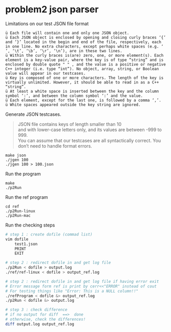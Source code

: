 # problem2 json parser

Limitations on our test JSON file format
```
ü Each file will contain one and only one JSON object.
ü Each JSON object is enclosed by opening and closing curly braces ‘{’ and ‘}’ located in the begin and end of the file, respectively, each in one line. No extra characters, except perhaps white spaces (e.g. ‘ ’, ‘\t’, ‘\b’, ‘\r’, ‘\n’), are in these two lines.
ü Within the curly braces is(are) zero, one, or more element(s). Each element is a key-value pair, where the key is of type “string” and is enclosed by double quote " " , and the value is a positive or negative C++ integer (i.e. type “int”). No object, array, string, or Boolean value will appear in our testcases.
ü Key is composed of one or more characters. The length of the key is virtually unlimited. However, it should be able to read in as a C++ “string”.
ü At least a white space is inserted between the key and the column symbol ‘:’, and between the column symbol ‘:’ and the value.
ü Each element, except for the last one, is followed by a comma ‘,’.
ü White spaces appeared outside the key string are ignored.
```

Generate JSON testcases.  
> JSON file contains keys of length smaller than 10  
> and with lower-case letters only, and its values are between -999 to 999.  
> You can assume that our testcases are all syntactically correct. You don’t need to handle format errors.  
```
make json
./jgen 100
./jgen 100 > 100.json
```

Run the program
```
make
./p2Run
```

Run the ref program
```
cd ref
./p2Run-linux
./p2Run-mac
```

Run the checking steps
```sh
# step 1 : create dofile (commad list)
vim dofile
    test1.json
    PRINT
    EXIT

# step 2 : redirect dofile in and get log file
./p2Run < dofile > output.log
./ref/ref-linux < dofile > output_ref.log

# step 2 : redirect dofile in and get log file if having error exit
# Error message form ref is print by cerr<<"ERROR" instead of cout
# For testing things like "Error: This is a NULL column!!"
./refProgram < dofile &> output_ref.log
./p2Run < dofile &> output.log

# step 3 : check difference
# if no output for diff  ==>  done
# otherwise, check the differences!
diff output.log output_ref.log
```
